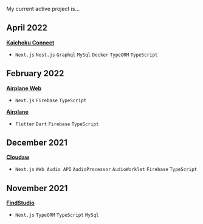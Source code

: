 My current active project is...


## April 2022

**[Kaichoku Connect](https://github.com/laptise/kaichoku-connect)**

- `Next.js` `Nest.js` `Graphql` `MySql` `Docker` `TypeORM` `TypeScript`

## February 2022

**[Airplane Web](https://github.com/laptise/airplane-web)**

- `Next.js` `Firebase` `TypeScript`

**[Airplane](https://github.com/laptise/airplane)**

- `Flutter` `Dart` `Firebase` `TypeScript`

## December 2021

**[Cloudaw](https://github.com/laptise/cloudaw)**

- `Next.js` `Web Audio API` `AudioProcessor` `AudioWorklet` `Firebase` `TypeScript`

## November 2021 

**[FindStudio](https://github.com/laptise/find-studio)**

- `Next.js` `TypeORM` `TypeScript` `MySql`
